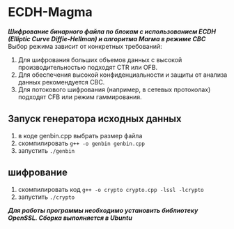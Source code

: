 # ECDH-Magma
***Шифрование бинарного файла по блокам с использованием ECDH (Elliptic Curve Diffie-Hellman) и алгоритма Магма в режиме CBC***\
Выбор режима зависит от конкретных требований:
1. Для шифрования больших объемов данных с высокой производительностью подходят CTR или OFB.
2. Для обеспечения высокой конфиденциальности и защиты от анализа данных рекомендуется CBC.
3. Для потокового шифрования (например, в сетевых протоколах) подходят CFB или режим гаммирования.

## Запуск генератора исходных данных
1. в коде genbin.cpp выбрать размер файла
2. скомпилировать `g++ -o genbin genbin.cpp`
3. запустить `./genbin`

## шифрование
1. скомпилировать код `g++ -o crypto crypto.cpp -lssl -lcrypto`
2. запустить `./crypto`

***Для работы программы необходимо установить библиотеку OpenSSL. Сборка выполняется в Ubuntu***